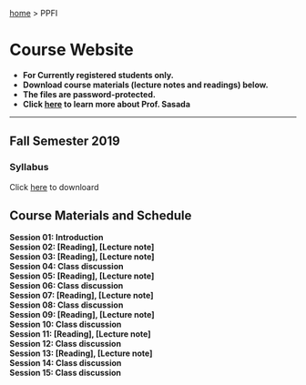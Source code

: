 [home](https://hirosasada.github.io/) > PPFI  
# Course Website  
- **For Currently registered students only.**  
- **Download course materials (lecture notes and readings) below.**  
- **The files are password-protected.**  
- **Click [here](https://hirosasada.github.io/) to learn more about Prof. Sasada**  
__________________________________________________________  
  
## Fall Semester 2019  
### Syllabus  
  Click [here]( ) to downloard   
   
## Course Materials and Schedule  
**Session 01: Introduction**    
**Session 02: [Reading], [Lecture note]**  
**Session 03: [Reading], [Lecture note]**  
**Session 04: Class discussion**  
**Session 05: [Reading], [Lecture note]**  
**Session 06: Class discussion**  
**Session 07: [Reading], [Lecture note]**  
**Session 08: Class discussion**  
**Session 09: [Reading], [Lecture note]**  
**Session 10: Class discussion**  
**Session 11: [Reading], [Lecture note]**  
**Session 12: Class discussion**  
**Session 13: [Reading], [Lecture note]**  
**Session 14: Class discussion**  
**Session 15: Class discussion**    
